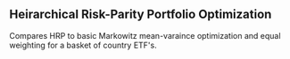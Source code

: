 ## Heirarchical Risk-Parity Portfolio Optimization
Compares HRP to basic Markowitz mean-varaince optimization and equal weighting for a basket of country ETF's.
